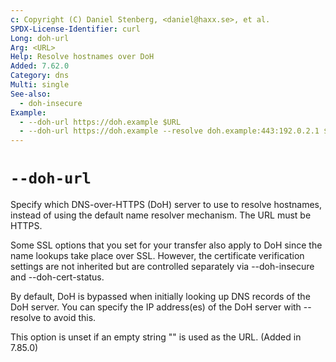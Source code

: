 ```yaml
---
c: Copyright (C) Daniel Stenberg, <daniel@haxx.se>, et al.
SPDX-License-Identifier: curl
Long: doh-url
Arg: <URL>
Help: Resolve hostnames over DoH
Added: 7.62.0
Category: dns
Multi: single
See-also:
  - doh-insecure
Example:
  - --doh-url https://doh.example $URL
  - --doh-url https://doh.example --resolve doh.example:443:192.0.2.1 $URL
---
```


# `--doh-url`

Specify which DNS-over-HTTPS (DoH) server to use to resolve hostnames, instead
of using the default name resolver mechanism. The URL must be HTTPS.

Some SSL options that you set for your transfer also apply to DoH since the
name lookups take place over SSL. However, the certificate verification
settings are not inherited but are controlled separately via --doh-insecure
and --doh-cert-status.

By default, DoH is bypassed when initially looking up DNS records of the DoH server. You can specify the IP address(es) of the DoH server with --resolve to avoid this.

This option is unset if an empty string "" is used as the URL.
(Added in 7.85.0)
